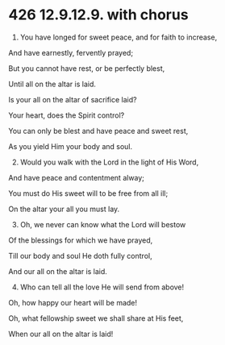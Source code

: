 # 426 12.9.12.9. with chorus

1.  You have longed for sweet peace, and for faith to increase,

And have earnestly, fervently prayed;

But you cannot have rest, or be perfectly blest,

Until all on the altar is laid.

Is your all on the altar of sacrifice laid?

Your heart, does the Spirit control?

You can only be blest and have peace and sweet rest,

As you yield Him your body and soul.

2.  Would you walk with the Lord in the light of His Word,

And have peace and contentment alway;

You must do His sweet will to be free from all ill;

On the altar your all you must lay.

3.  Oh, we never can know what the Lord will bestow

Of the blessings for which we have prayed,

Till our body and soul He doth fully control,

And our all on the altar is laid.

4.  Who can tell all the love He will send from above!

Oh, how happy our heart will be made!

Oh, what fellowship sweet we shall share at His feet,

When our all on the altar is laid!

